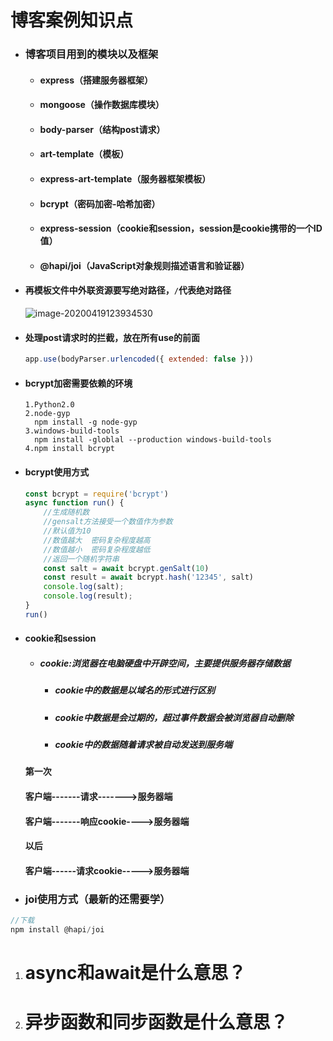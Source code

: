 #        				博客案例知识点

- ### 博客项目用到的模块以及框架

  - #### express（搭建服务器框架）

  - #### mongoose（操作数据库模块）

  - #### body-parser（结构post请求）

  - #### art-template（模板）

  - #### express-art-template（服务器框架模板）

  - #### bcrypt（密码加密-哈希加密）

  - #### express-session（cookie和session，session是cookie携带的一个ID值）

  - #### @hapi/joi（JavaScript对象规则描述语言和验证器）

- #### 再模板文件中外联资源要写绝对路径，`/`代表绝对路径

  ![image-20200419123934530](/Users/houjinshuang/JavaScript/笔记/博客案例.assets/image-20200419123934530.png)

- #### 处理post请求时的拦截，放在所有use的前面

  ```JavaScript
  app.use(bodyParser.urlencoded({ extended: false }))
  ```

- #### bcrypt加密需要依赖的环境

  ```
  1.Python2.0
  2.node-gyp
  	npm install -g node-gyp
  3.windows-build-tools
  	npm install -globlal --production windows-build-tools
  4.npm install bcrypt
  ```

- #### bcrypt使用方式

  ```javascript
  const bcrypt = require('bcrypt')
  async function run() {
      //生成随机数
      //gensalt方法接受一个数值作为参数
      //默认值为10
      //数值越大  密码复杂程度越高
      //数值越小  密码复杂程度越低
      //返回一个随机字符串
      const salt = await bcrypt.genSalt(10)
      const result = await bcrypt.hash('12345', salt)
      console.log(salt);
      console.log(result);
  }
  run()
  ```

- #### cookie和session

  - ##### cookie:浏览器在电脑硬盘中开辟空间，主要提供服务器存储数据

    - ##### cookie中的数据是以域名的形式进行区别

    - ##### cookie中数据是会过期的，超过事件数据会被浏览器自动删除

    - ##### cookie中的数据随着请求被自动发送到服务端

  #### 第一次

  #### 客户端-------请求------->服务器端

  #### 客户端-------响应cookie---->服务器端			

  #### 以后

  #### 客户端------请求cookie----->服务器端

- ### joi使用方式（最新的还需要学）

```JavaScript
//下载
npm install @hapi/joi

```







1. # async和await是什么意思？

2. # 异步函数和同步函数是什么意思？